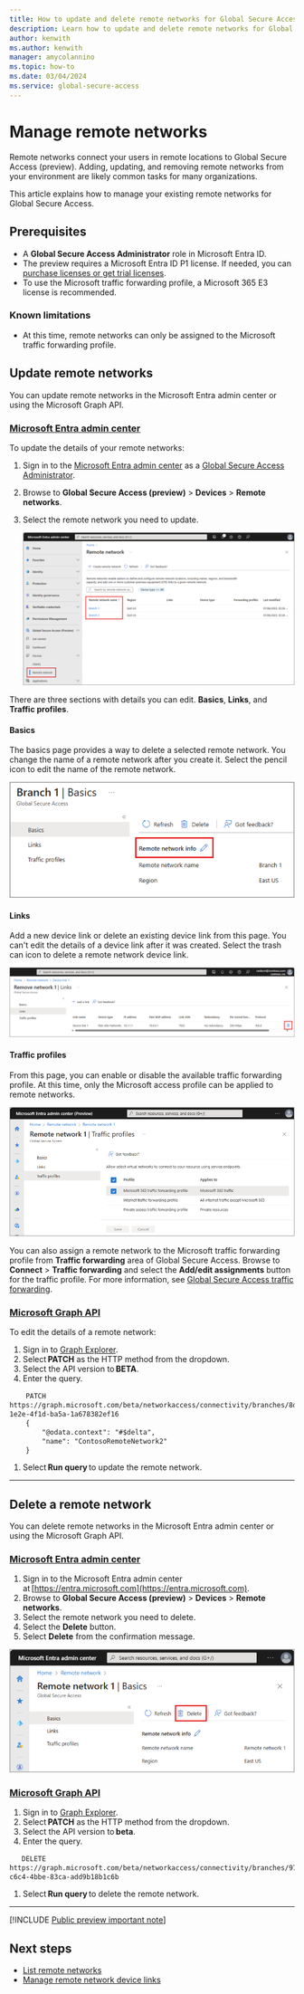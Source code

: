```yaml
---
title: How to update and delete remote networks for Global Secure Access (preview)
description: Learn how to update and delete remote networks for Global Secure Access (preview).
author: kenwith
ms.author: kenwith
manager: amycolannino
ms.topic: how-to
ms.date: 03/04/2024
ms.service: global-secure-access
---
```

# Manage remote networks

Remote networks connect your users in remote locations to Global Secure Access (preview). Adding, updating, and removing remote networks from your environment are likely common tasks for many organizations. 

This article explains how to manage your existing remote networks for Global Secure Access.

## Prerequisites

- A **Global Secure Access Administrator** role in Microsoft Entra ID.
- The preview requires a Microsoft Entra ID P1 license. If needed, you can [purchase licenses or get trial licenses](https://aka.ms/azureadlicense).
- To use the Microsoft traffic forwarding profile, a Microsoft 365 E3 license is recommended.

### Known limitations

- At this time, remote networks can only be assigned to the Microsoft traffic forwarding profile.

## Update remote networks

You can update remote networks in the Microsoft Entra admin center or using the Microsoft Graph API.

### [Microsoft Entra admin center](#tab/microsoft-entra-admin-center)

To update the details of your remote networks:

1. Sign in to the [Microsoft Entra admin center](https://entra.microsoft.com) as a [Global Secure Access Administrator](/azure/active-directory/roles/permissions-reference#global-secure-access-administrator).
1. Browse to **Global Secure Access (preview)** > **Devices** > **Remote networks**.
1. Select the remote network you need to update.

    ![Screenshot of the remote networks list.](./media/how-to-manage-remote-networks/remote-network-list.png)

There are three sections with details you can edit. **Basics**, **Links**, and **Traffic profiles**.

#### Basics

The basics page provides a way to delete a selected remote network. You change the name of a remote network after you create it. Select the pencil icon to edit the name of the remote network.

![Screenshot of the basics tab with the pencil icon highlighted.](./media/how-to-manage-remote-networks/remote-network-basics.png)

#### Links

Add a new device link or delete an existing device link from this page. You can't edit the details of a device link after it was created. Select the trash can icon to delete a remote network device link.

![Screenshot of the delete option in the device links page.](./media/how-to-manage-remote-networks/delete-device-link.png)

#### Traffic profiles

From this page, you can enable or disable the available traffic forwarding profile. At this time, only the Microsoft access profile can be applied to remote networks.

![Screenshot of the traffic profiles options on the remote networks.](./media/how-to-manage-remote-networks/remote-network-traffic-profile.png)

You can also assign a remote network to the Microsoft traffic forwarding profile from **Traffic forwarding** area of Global Secure Access. Browse to **Connect** > **Traffic forwarding** and select the **Add/edit assignments** button for the traffic profile. For more information, see [Global Secure Access traffic forwarding](concept-traffic-forwarding.md).

### [Microsoft Graph API](#tab/microsoft-graph-api)

To edit the details of a remote network:

1. Sign in to [Graph Explorer](https://aka.ms/ge).
1. Select **PATCH** as the HTTP method from the dropdown.
1. Select the API version to **BETA**.
1. Enter the query.

```http
    PATCH https://graph.microsoft.com/beta/networkaccess/connectivity/branches/8d2b05c5-1e2e-4f1d-ba5a-1a678382ef16
    {
        "@odata.context": "#$delta",
        "name": "ContosoRemoteNetwork2"
    }
``` 

1. Select **Run query** to update the remote network.

---

## Delete a remote network

You can delete remote networks in the Microsoft Entra admin center or using the Microsoft Graph API.

### [Microsoft Entra admin center](#tab/microsoft-entra-admin-center)

1. Sign in to the Microsoft Entra admin center at [https://entra.microsoft.com](https://entra.microsoft.com).
1. Browse to **Global Secure Access (preview)** > **Devices** > **Remote networks**.
1. Select the remote network you need to delete.
1. Select the **Delete** button.
1. Select **Delete** from the confirmation message.

![Screenshot of the delete remote network button.](media/how-to-manage-remote-networks/delete-remote-network.png)

### [Microsoft Graph API](#tab/microsoft-graph-api)

1. Sign in to [Graph Explorer](https://aka.ms/ge).
1. Select **PATCH** as the HTTP method from the dropdown.
1. Select the API version to **beta**.
1. Enter the query.

 ```http
    DELETE https://graph.microsoft.com/beta/networkaccess/connectivity/branches/97e2a6ea-c6c4-4bbe-83ca-add9b18b1c6b 
```

1. Select **Run query** to delete the remote network.

---

[!INCLUDE [Public preview important note](./includes/public-preview-important-note.md)]

## Next steps

- [List remote networks](how-to-list-remote-networks.md)
- [Manage remote network device links](how-to-manage-remote-network-device-links.md)
